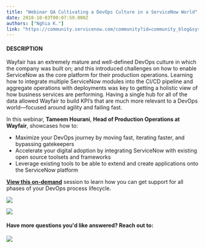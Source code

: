 ```yaml
---
title: "Webinar QA Cultivating a DevOps Culture in a ServiceNow World"
date: 2018-10-03T00:07:59.000Z
authors: ["Nghia K."]
link: "https://community.servicenow.com/community?id=community_blog&sys_id=d69313dfdb302f008e7c2926ca961913"
---
```

<h4><strong>DESCRIPTION</strong></h4>
<p><span style="font-style: inherit !important; font-weight: inherit !important;">Wayfair has an extremely mature and well-defined DevOps culture in which the company was built on; and this introduced challenges on how to enable ServiceNow as the core platform for their production operations.</span> <span style="font-style: inherit !important; font-weight: inherit !important;">Learning how to integrate multiple ServiceNow modules into the CI/CD pipeline and aggregate operations with deployments was key to getting a holistic view of how business services are performing. Having a single hub for all of the data allowed Wayfair to build KPI’s that are much more relevant to a DevOps world—focused around agility and failing fast.</span></p>
<p>In this webinar, <strong>Tameem Hourani</strong>, <strong><span style="font-style: inherit !important; font-weight: inherit !important;">Head of Production Operations at Wayfair</span></strong>, showcases how to:</p>
<ul><li>Maximize your DevOps journey by moving fast, iterating faster, and bypassing gatekeepers</li><li>Accelerate your digital adoption by integrating ServiceNow with existing open source toolsets and frameworks</li><li>Leverage existing tools to be able to extend and create applications onto the ServiceNow platform</li></ul>
<p><strong><a title="Webinar: Cultivating a DevOps Culture in a ServiceNow World" href="https://gateway.on24.com/wcc/gateway/servicenow/1237365/1829010/cultivating-a-devops-culture-in-a-servicenow-world" target="_blank" rel="nofollow">View this on-demand</a></strong> session to learn how you can get support for all phases of your DevOps process lifecycle.</p>
<p><img src="63729797db302f008e7c2926ca9619ab.iix" /></p>
<p><img src="89929b97db302f008e7c2926ca961904.iix" /></p>
<h4><strong>Have more questions you&#39;d like answered? Reach out to:</strong></h4>
<p><img style="max-width: 100%; max-height: 480px;" src="05449317db702f008e7c2926ca961982.iix" /></p>